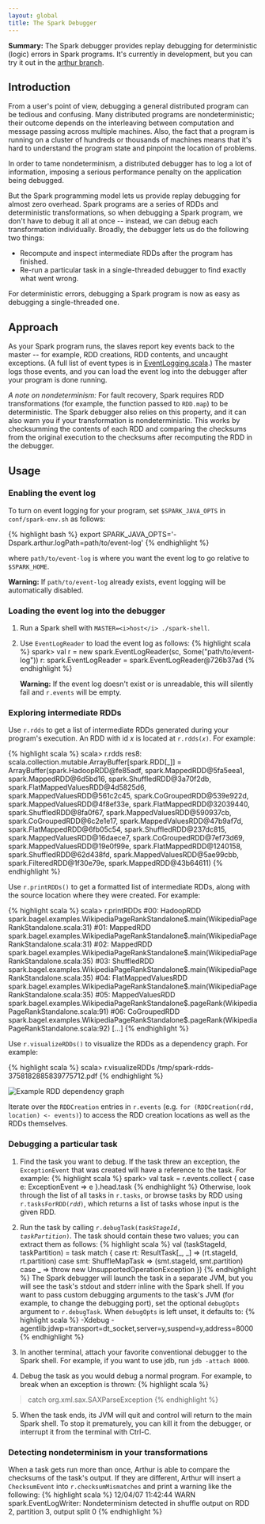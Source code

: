 ```yaml
---
layout: global
title: The Spark Debugger
---
```

**Summary:** The Spark debugger provides replay debugging for deterministic (logic) errors in Spark programs. It's currently in development, but you can try it out in the [arthur branch](https://github.com/apache/incubator-spark/tree/arthur).

## Introduction

From a user's point of view, debugging a general distributed program can be tedious and confusing. Many distributed programs are nondeterministic; their outcome depends on the interleaving between computation and message passing across multiple machines. Also, the fact that a program is running on a cluster of hundreds or thousands of machines means that it's hard to understand the program state and pinpoint the location of problems.

In order to tame nondeterminism, a distributed debugger has to log a lot of information, imposing a serious performance penalty on the application being debugged.

But the Spark programming model lets us provide replay debugging for almost zero overhead. Spark programs are a series of RDDs and deterministic transformations, so when debugging a Spark program, we don't have to debug it all at once -- instead, we can debug each transformation individually. Broadly, the debugger lets us do the following two things:

* Recompute and inspect intermediate RDDs after the program has finished.
* Re-run a particular task in a single-threaded debugger to find exactly what went wrong.

For deterministic errors, debugging a Spark program is now as easy as debugging a single-threaded one.

## Approach

As your Spark program runs, the slaves report key events back to the master -- for example, RDD creations, RDD contents, and uncaught exceptions. (A full list of event types is in [EventLogging.scala](https://github.com/apache/incubator-spark/blob/arthur/core/src/main/scala/spark/EventLogging.scala).) The master logs those events, and you can load the event log into the debugger after your program is done running.

_A note on nondeterminism:_ For fault recovery, Spark requires RDD transformations (for example, the function passed to `RDD.map`) to be deterministic. The Spark debugger also relies on this property, and it can also warn you if your transformation is nondeterministic. This works by checksumming the contents of each RDD and comparing the checksums from the original execution to the checksums after recomputing the RDD in the debugger.

## Usage

### Enabling the event log

To turn on event logging for your program, set `$SPARK_JAVA_OPTS` in `conf/spark-env.sh` as follows:

{% highlight bash %}
export SPARK_JAVA_OPTS='-Dspark.arthur.logPath=path/to/event-log'
{% endhighlight %}
   
where `path/to/event-log` is where you want the event log to go relative to `$SPARK_HOME`.

**Warning:** If `path/to/event-log` already exists, event logging will be automatically disabled.

### Loading the event log into the debugger

1. Run a Spark shell with `MASTER=<i>host</i> ./spark-shell`.
2. Use `EventLogReader` to load the event log as follows:
    {% highlight scala %}
spark> val r = new spark.EventLogReader(sc, Some("path/to/event-log"))
r: spark.EventLogReader = spark.EventLogReader@726b37ad
{% endhighlight %}

    **Warning:** If the event log doesn't exist or is unreadable, this will silently fail and `r.events` will be empty.

### Exploring intermediate RDDs

Use `r.rdds` to get a list of intermediate RDDs generated during your program's execution. An RDD with id _x_ is located at <code>r.rdds(<i>x</i>)</code>. For example:

{% highlight scala %}
scala> r.rdds
res8: scala.collection.mutable.ArrayBuffer[spark.RDD[_]] = ArrayBuffer(spark.HadoopRDD@fe85adf, spark.MappedRDD@5fa5eea1, spark.MappedRDD@6d5bd16, spark.ShuffledRDD@3a70f2db, spark.FlatMappedValuesRDD@4d5825d6, spark.MappedValuesRDD@561c2c45, spark.CoGroupedRDD@539e922d, spark.MappedValuesRDD@4f8ef33e, spark.FlatMappedRDD@32039440, spark.ShuffledRDD@8fa0f67, spark.MappedValuesRDD@590937cb, spark.CoGroupedRDD@6c2e1e17, spark.MappedValuesRDD@47b9af7d, spark.FlatMappedRDD@6fb05c54, spark.ShuffledRDD@237dc815, spark.MappedValuesRDD@16daece7, spark.CoGroupedRDD@7ef73d69, spark.MappedValuesRDD@19e0f99e, spark.FlatMappedRDD@1240158, spark.ShuffledRDD@62d438fd, spark.MappedValuesRDD@5ae99cbb, spark.FilteredRDD@1f30e79e, spark.MappedRDD@43b64611)
{% endhighlight %}

Use `r.printRDDs()` to get a formatted list of intermediate RDDs, along with the source location where they were created. For example:

{% highlight scala %}
scala> r.printRDDs
#00: HadoopRDD            spark.bagel.examples.WikipediaPageRankStandalone$.main(WikipediaPageRankStandalone.scala:31)
#01: MappedRDD            spark.bagel.examples.WikipediaPageRankStandalone$.main(WikipediaPageRankStandalone.scala:31)
#02: MappedRDD            spark.bagel.examples.WikipediaPageRankStandalone$.main(WikipediaPageRankStandalone.scala:35)
#03: ShuffledRDD          spark.bagel.examples.WikipediaPageRankStandalone$.main(WikipediaPageRankStandalone.scala:35)
#04: FlatMappedValuesRDD  spark.bagel.examples.WikipediaPageRankStandalone$.main(WikipediaPageRankStandalone.scala:35)
#05: MappedValuesRDD      spark.bagel.examples.WikipediaPageRankStandalone$.pageRank(WikipediaPageRankStandalone.scala:91)
#06: CoGroupedRDD         spark.bagel.examples.WikipediaPageRankStandalone$.pageRank(WikipediaPageRankStandalone.scala:92)
[...]
{% endhighlight %}

Use `r.visualizeRDDs()` to visualize the RDDs as a dependency graph. For example:

{% highlight scala %}
scala> r.visualizeRDDs
/tmp/spark-rdds-3758182885839775712.pdf
{% endhighlight %}

![Example RDD dependency graph](http://www.ankurdave.com/images/rdd-dep-graph.png)

Iterate over the `RDDCreation` entries in `r.events` (e.g. `for (RDDCreation(rdd, location) <- events)`) to access the RDD creation locations as well as the RDDs themselves.

### Debugging a particular task

1. Find the task you want to debug. If the task threw an exception, the `ExceptionEvent` that was created will have a reference to the task. For example:
    {% highlight scala %}
spark> val task = r.events.collect { case e: ExceptionEvent => e }.head.task
{% endhighlight %}
    Otherwise, look through the list of all tasks in `r.tasks`, or browse tasks by RDD using <code>r.tasksForRDD(<i>rdd</i>)</code>, which returns a list of tasks whose input is the given RDD.

2. Run the task by calling <code>r.debugTask(<i>taskStageId</i>, <i>taskPartition</i>)</code>. The task should contain these two values; you can extract them as follows:
    {% highlight scala %}
val (taskStageId, taskPartition) = task match {
    case rt: ResultTask[_, _] => (rt.stageId, rt.partition)
    case smt: ShuffleMapTask => (smt.stageId, smt.partition)
    case _ => throw new UnsupportedOperationException
})
{% endhighlight %}
    The Spark debugger will launch the task in a separate JVM, but you will see the task's stdout and stderr inline with the Spark shell. If you want to pass custom debugging arguments to the task's JVM (for example, to change the debugging port), set the optional `debugOpts` argument to `r.debugTask`. When `debugOpts` is left unset, it defaults to:
    {% highlight scala %}
-Xdebug -agentlib:jdwp=transport=dt_socket,server=y,suspend=y,address=8000
{% endhighlight %}

3. In another terminal, attach your favorite conventional debugger to the Spark shell. For example, if you want to use jdb, run `jdb -attach 8000`.

4. Debug the task as you would debug a normal program. For example, to break when an exception is thrown:
    {% highlight scala %}
> catch org.xml.sax.SAXParseException
{% endhighlight %}

5. When the task ends, its JVM will quit and control will return to the main Spark shell. To stop it prematurely, you can kill it from the debugger, or interrupt it from the terminal with Ctrl-C.

### Detecting nondeterminism in your transformations

When a task gets run more than once, Arthur is able to compare the checksums of the task's output. If they are different, Arthur will insert a `ChecksumEvent` into  `r.checksumMismatches` and print a warning like the following:
    {% highlight scala %}
12/04/07 11:42:44 WARN spark.EventLogWriter: Nondeterminism detected in shuffle output on RDD 2, partition 3, output split 0
{% endhighlight %}

